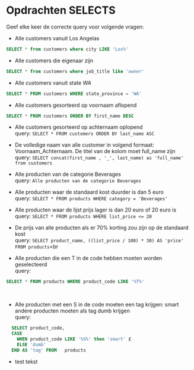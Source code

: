 # Opdrachten SELECTS
Geef elke keer de correcte query voor volgende vragen:

- Alle customers vanuit Los Angelas<br> 
```sql
SELECT * from customers where city LIKE 'Los%'
```

- Alle customers die eigenaar zijn<br>
```sql
SELECT * from customers where job_title like 'owner'
```
 
- Alle customers vanuit state *WA*<br>
```sql
SELECT * FROM customers WHERE state_province = 'WA'
```

- Alle customers gesorteerd op voornaam aflopend<br>
```sql
SELECT * FROM customers ORDER BY first_name DESC
```

- Alle customers gesorteerd op achternaam oplopend<br>
  query: ```SELECT * FROM customers ORDER BY last_name ASC```<br>

- De volledige naam van alle customer in volgend formaat: Voornaam_Achternaam. De titel van de kolom moet full_name zijn <br>
  query: ```SELECT concat(first_name , '_', last_name) as 'full_name' from customers``` <br>

- Alle producten van de categorie Beverages<br>
  query: ```Alle producten van de categorie Beverages```<br>

- Alle producten waar de standaard kost duurder is dan 5 euro<br>
  query: ```SELECT * FROM products WHERE category = 'Beverages'```

- Alle producten waar de lijst prijs lager is dan 20 euro of 20 euro is<br>
  query: ```SELECT * FROM products WHERE list_price <= 20```

- De prijs van alle producten als er 70% korting zou zijn op de standaard kost<br>
  query: ```SELECT product_name, ((list_price / 100) * 30) AS 'price'  FROM products```<br

- Alle producten die een T in de code hebben moeten worden geselecteerd<br>
  query:
```sql
SELECT * FROM products WHERE product_code LIKE '%T%' 
```
<br>

- Alle producten met een S in de code moeten een tag krijgen: smart andere producten moeten als tag dumb krijgen <br>
  query: 
``` sql
  SELECT product_code, 
  CASE 
    WHEN product_code LIKE '%S%' then 'smart' £
    ELSE 'dumb' 
  END AS 'tag' FROM   products
```

- test tekst